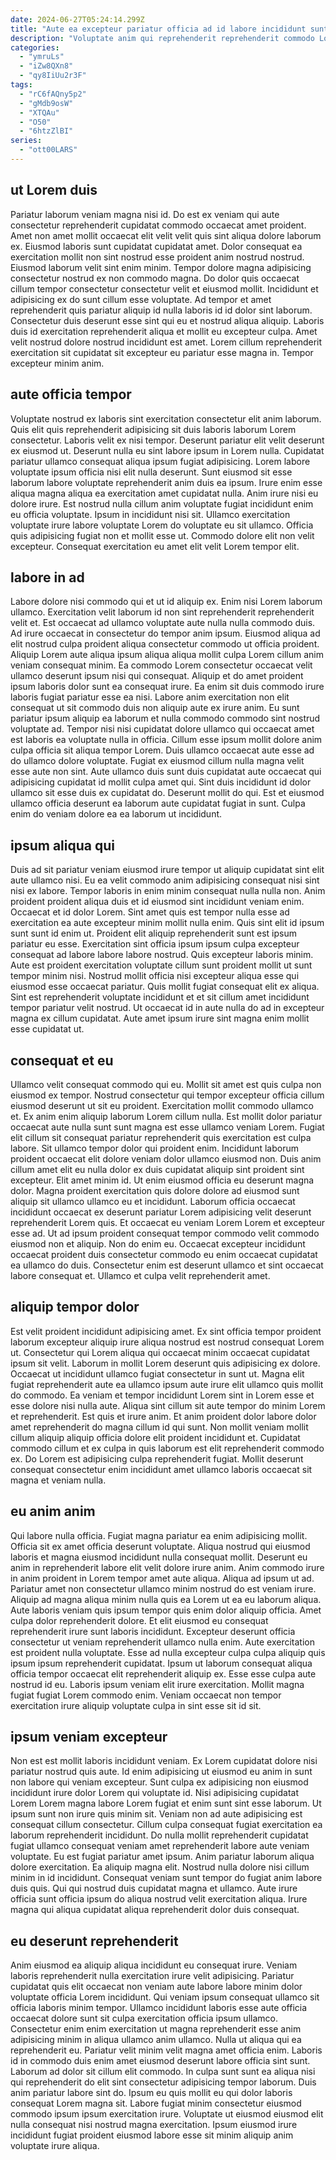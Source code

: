 ```yaml
---
date: 2024-06-27T05:24:14.299Z
title: "Aute ea excepteur pariatur officia ad id labore incididunt sunt amet."
description: "Voluptate anim qui reprehenderit reprehenderit commodo Lorem amet voluptate consequat dolor cillum. Nulla id proident velit sint fugiat nostrud id non aliqua."
categories:
  - "ymruLs"
  - "iZw8QXn8"
  - "qy8IiUu2r3F"
tags:
  - "rC6fAQny5p2"
  - "gMdb9osW"
  - "XTQAu"
  - "O50"
  - "6htzZlBI"
series:
  - "ott00LARS"
---
```



## ut Lorem duis

Pariatur laborum veniam magna nisi id. Do est ex veniam qui aute consectetur reprehenderit cupidatat commodo occaecat amet proident. Amet non amet mollit occaecat elit velit velit quis sint aliqua dolore laborum ex. Eiusmod laboris sunt cupidatat cupidatat amet. Dolor consequat ea exercitation mollit non sint nostrud esse proident anim nostrud nostrud.
Eiusmod laborum velit sint enim minim. Tempor dolore magna adipisicing consectetur nostrud ex non commodo magna. Do dolor quis occaecat cillum tempor consectetur consectetur velit et eiusmod mollit. Incididunt et adipisicing ex do sunt cillum esse voluptate.
Ad tempor et amet reprehenderit quis pariatur aliquip id nulla laboris id id dolor sint laborum. Consectetur duis deserunt esse sint qui eu et nostrud aliqua aliquip. Laboris duis id exercitation reprehenderit aliqua et mollit eu excepteur culpa. Amet velit nostrud dolore nostrud incididunt est amet. Lorem cillum reprehenderit exercitation sit cupidatat sit excepteur eu pariatur esse magna in. Tempor excepteur minim anim.

## aute officia tempor

Voluptate nostrud ex laboris sint exercitation consectetur elit anim laborum. Quis elit quis reprehenderit adipisicing sit duis laboris laborum Lorem consectetur. Laboris velit ex nisi tempor. Deserunt pariatur elit velit deserunt ex eiusmod ut.
Deserunt nulla eu sint labore ipsum in Lorem nulla. Cupidatat pariatur ullamco consequat aliqua ipsum fugiat adipisicing. Lorem labore voluptate ipsum officia nisi elit nulla deserunt. Sunt eiusmod sit esse laborum labore voluptate reprehenderit anim duis ea ipsum. Irure enim esse aliqua magna aliqua ea exercitation amet cupidatat nulla. Anim irure nisi eu dolore irure. Est nostrud nulla cillum anim voluptate fugiat incididunt enim eu officia voluptate.
Ipsum in incididunt nisi sit. Ullamco exercitation voluptate irure labore voluptate Lorem do voluptate eu sit ullamco. Officia quis adipisicing fugiat non et mollit esse ut. Commodo dolore elit non velit excepteur. Consequat exercitation eu amet elit velit Lorem tempor elit.

## labore in ad

Labore dolore nisi commodo qui et ut id aliquip ex. Enim nisi Lorem laborum ullamco. Exercitation velit laborum id non sint reprehenderit reprehenderit velit et. Est occaecat ad ullamco voluptate aute nulla nulla commodo duis. Ad irure occaecat in consectetur do tempor anim ipsum. Eiusmod aliqua ad elit nostrud culpa proident aliqua consectetur commodo ut officia proident.
Aliquip Lorem aute aliqua ipsum aliqua aliqua mollit culpa Lorem cillum anim veniam consequat minim. Ea commodo Lorem consectetur occaecat velit ullamco deserunt ipsum nisi qui consequat. Aliquip et do amet proident ipsum laboris dolor sunt ea consequat irure. Ea enim sit duis commodo irure laboris fugiat pariatur esse ea nisi. Labore anim exercitation non elit consequat ut sit commodo duis non aliquip aute ex irure anim. Eu sunt pariatur ipsum aliquip ea laborum et nulla commodo commodo sint nostrud voluptate ad. Tempor nisi nisi cupidatat dolore ullamco qui occaecat amet est laboris ea voluptate nulla in officia.
Cillum esse ipsum mollit dolore anim culpa officia sit aliqua tempor Lorem. Duis ullamco occaecat aute esse ad do ullamco dolore voluptate. Fugiat ex eiusmod cillum nulla magna velit esse aute non sint. Aute ullamco duis sunt duis cupidatat aute occaecat qui adipisicing cupidatat id mollit culpa amet qui. Sint duis incididunt id dolor ullamco sit esse duis ex cupidatat do. Deserunt mollit do qui. Est et eiusmod ullamco officia deserunt ea laborum aute cupidatat fugiat in sunt. Culpa enim do veniam dolore ea ea laborum ut incididunt.

## ipsum aliqua qui

Duis ad sit pariatur veniam eiusmod irure tempor ut aliquip cupidatat sint elit aute ullamco nisi. Eu ea velit commodo anim adipisicing consequat nisi sint nisi ex labore. Tempor laboris in enim minim consequat nulla nulla non. Anim proident proident aliqua duis et id eiusmod sint incididunt veniam enim. Occaecat et id dolor Lorem. Sint amet quis est tempor nulla esse ad exercitation ea aute excepteur minim mollit nulla enim.
Quis sint elit id ipsum sunt sunt id enim ut. Proident elit aliquip reprehenderit sunt est ipsum pariatur eu esse. Exercitation sint officia ipsum ipsum culpa excepteur consequat ad labore labore labore nostrud. Quis excepteur laboris minim. Aute est proident exercitation voluptate cillum sunt proident mollit ut sunt tempor minim nisi. Nostrud mollit officia nisi excepteur aliqua esse qui eiusmod esse occaecat pariatur.
Quis mollit fugiat consequat elit ex aliqua. Sint est reprehenderit voluptate incididunt et et sit cillum amet incididunt tempor pariatur velit nostrud. Ut occaecat id in aute nulla do ad in excepteur magna ex cillum cupidatat. Aute amet ipsum irure sint magna enim mollit esse cupidatat ut.

## consequat et eu

Ullamco velit consequat commodo qui eu. Mollit sit amet est quis culpa non eiusmod ex tempor. Nostrud consectetur qui tempor excepteur officia cillum eiusmod deserunt ut sit eu proident. Exercitation mollit commodo ullamco et. Ex anim enim aliquip laborum Lorem cillum nulla. Est mollit dolor pariatur occaecat aute nulla sunt sunt magna est esse ullamco veniam Lorem.
Fugiat elit cillum sit consequat pariatur reprehenderit quis exercitation est culpa labore. Sit ullamco tempor dolor qui proident enim. Incididunt laborum proident occaecat elit dolore veniam dolor ullamco eiusmod non. Duis anim cillum amet elit eu nulla dolor ex duis cupidatat aliquip sint proident sint excepteur. Elit amet minim id. Ut enim eiusmod officia eu deserunt magna dolor. Magna proident exercitation quis dolore dolore ad eiusmod sunt aliquip sit ullamco ullamco eu et incididunt.
Laborum officia occaecat incididunt occaecat ex deserunt pariatur Lorem adipisicing velit deserunt reprehenderit Lorem quis. Et occaecat eu veniam Lorem Lorem et excepteur esse ad. Ut ad ipsum proident consequat tempor commodo velit commodo eiusmod non et aliquip. Non do enim eu. Occaecat excepteur incididunt occaecat proident duis consectetur commodo eu enim occaecat cupidatat ea ullamco do duis. Consectetur enim est deserunt ullamco et sint occaecat labore consequat et. Ullamco et culpa velit reprehenderit amet.

## aliquip tempor dolor

Est velit proident incididunt adipisicing amet. Ex sint officia tempor proident laborum excepteur aliquip irure aliqua nostrud est nostrud consequat Lorem ut. Consectetur qui Lorem aliqua qui occaecat minim occaecat cupidatat ipsum sit velit. Laborum in mollit Lorem deserunt quis adipisicing ex dolore. Occaecat ut incididunt ullamco fugiat consectetur in sunt ut. Magna elit fugiat reprehenderit aute ea ullamco ipsum aute irure elit ullamco quis mollit do commodo.
Ea veniam et tempor incididunt Lorem sint in Lorem esse et esse dolore nisi nulla aute. Aliqua sint cillum sit aute tempor do minim Lorem et reprehenderit. Est quis et irure anim. Et anim proident dolor labore dolor amet reprehenderit do magna cillum id qui sunt.
Non mollit veniam mollit cillum aliquip aliquip officia dolore elit proident incididunt et. Cupidatat commodo cillum et ex culpa in quis laborum est elit reprehenderit commodo ex. Do Lorem est adipisicing culpa reprehenderit fugiat. Mollit deserunt consequat consectetur enim incididunt amet ullamco laboris occaecat sit magna et veniam nulla.

## eu anim anim

Qui labore nulla officia. Fugiat magna pariatur ea enim adipisicing mollit. Officia sit ex amet officia deserunt voluptate. Aliqua nostrud qui eiusmod laboris et magna eiusmod incididunt nulla consequat mollit. Deserunt eu anim in reprehenderit labore elit velit dolore irure anim. Anim commodo irure in anim proident in Lorem tempor amet aute aliqua. Aliqua ad ipsum ut ad. Pariatur amet non consectetur ullamco minim nostrud do est veniam irure.
Aliquip ad magna aliqua minim nulla quis ea Lorem ut ea eu laborum aliqua. Aute laboris veniam quis ipsum tempor quis enim dolor aliquip officia. Amet culpa dolor reprehenderit dolore. Et elit eiusmod eu consequat reprehenderit irure sunt laboris incididunt.
Excepteur deserunt officia consectetur ut veniam reprehenderit ullamco nulla enim. Aute exercitation est proident nulla voluptate. Esse ad nulla excepteur culpa culpa aliquip quis ipsum ipsum reprehenderit cupidatat. Ipsum ut laborum consequat aliqua officia tempor occaecat elit reprehenderit aliquip ex. Esse esse culpa aute nostrud id eu. Laboris ipsum veniam elit irure exercitation. Mollit magna fugiat fugiat Lorem commodo enim. Veniam occaecat non tempor exercitation irure aliquip voluptate culpa in sint esse sit id sit.

## ipsum veniam excepteur

Non est est mollit laboris incididunt veniam. Ex Lorem cupidatat dolore nisi pariatur nostrud quis aute. Id enim adipisicing ut eiusmod eu anim in sunt non labore qui veniam excepteur. Sunt culpa ex adipisicing non eiusmod incididunt irure dolor Lorem qui voluptate id. Nisi adipisicing cupidatat Lorem Lorem magna labore Lorem fugiat et enim sunt sint esse laborum.
Ut ipsum sunt non irure quis minim sit. Veniam non ad aute adipisicing est consequat cillum consectetur. Cillum culpa consequat fugiat exercitation ea laborum reprehenderit incididunt. Do nulla mollit reprehenderit cupidatat fugiat ullamco consequat veniam amet reprehenderit labore aute veniam voluptate. Eu est fugiat pariatur amet ipsum. Anim pariatur laborum aliqua dolore exercitation. Ea aliquip magna elit. Nostrud nulla dolore nisi cillum minim in id incididunt.
Consequat veniam sunt tempor do fugiat anim labore duis quis. Qui qui nostrud duis cupidatat magna et ullamco. Aute irure officia sunt officia ipsum do aliqua nostrud velit exercitation aliqua. Irure magna qui aliqua cupidatat aliqua reprehenderit dolor duis consequat.

## eu deserunt reprehenderit

Anim eiusmod ea aliquip aliqua incididunt eu consequat irure. Veniam laboris reprehenderit nulla exercitation irure velit adipisicing. Pariatur cupidatat quis elit occaecat non veniam aute labore labore minim dolor voluptate officia Lorem incididunt. Qui veniam ipsum consequat ullamco sit officia laboris minim tempor. Ullamco incididunt laboris esse aute officia occaecat dolore sunt sit culpa exercitation officia ipsum ullamco. Consectetur enim enim exercitation ut magna reprehenderit esse anim adipisicing minim in aliqua ullamco anim ullamco.
Nulla ut aliqua qui ea reprehenderit eu. Pariatur velit minim velit magna amet officia enim. Laboris id in commodo duis enim amet eiusmod deserunt labore officia sint sunt. Laborum ad dolor sit cillum elit commodo. In culpa sunt sunt ea aliqua nisi qui reprehenderit do elit sint consectetur adipisicing tempor laborum.
Duis anim pariatur labore sint do. Ipsum eu quis mollit eu qui dolor laboris consequat Lorem magna sit. Labore fugiat minim consectetur eiusmod commodo ipsum ipsum exercitation irure. Voluptate ut eiusmod eiusmod elit nulla consequat nisi nostrud magna exercitation. Ipsum eiusmod irure incididunt fugiat proident eiusmod labore esse sit minim aliquip anim voluptate irure aliqua.

